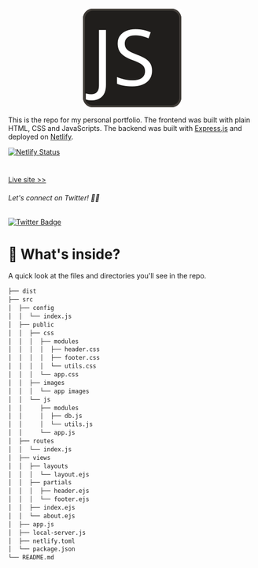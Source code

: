 <p align="center">
  <img src="./logo.svg" width="200" alt="joseph skycrest logo">
</p>


This is the repo for my personal portfolio. The frontend was built with plain HTML, CSS and JavaScripts. The backend was built with [Express.js](https://expressjs.com/) and deployed on [Netlify](https://www.netlify.com/).

[![Netlify Status](https://api.netlify.com/api/v1/badges/f7dcf921-ae31-4dbf-9594-b721bdec6fb3/deploy-status)](https://app.netlify.com/sites/josephskycrest/deploys)

<h1></h1>

[Live site >>](https://www.josephskycrest.com/)

###### Let's connect on Twitter! 🤙🏻
[![Twitter Badge](https://img.shields.io/badge/-Twitter-00acee?style=flat-square&logo=Twitter&logoColor=white)](https://twitter.com/home?lang=en)

# 🧐 What's inside?
A quick look at the files and directories you'll see in the repo.

```bash
├── dist
├── src
│  ├── config
│  │  └── index.js
│  ├── public
│  │  ├── css
│  │  │  ├── modules
│  │  │  │  ├── header.css
│  │  │  │  ├── footer.css
│  │  │  │  └── utils.css
│  │  │  └── app.css
│  │  ├── images
│  │  │  └── app images
│  │  └── js
│  │     ├── modules
│  │     │  ├── db.js
│  │     │  └── utils.js
│  │     └── app.js
│  ├── routes
│  │  └── index.js
│  ├── views
│  │  ├── layouts
│  │  │  └── layout.ejs
│  │  ├── partials
│  │  │  ├── header.ejs
│  │  │  └── footer.ejs
│  │  ├── index.ejs
│  │  └── about.ejs
│  ├── app.js
│  ├── local-server.js
│  ├── netlify.toml
│  └── package.json
└── README.md
```